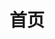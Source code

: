 ---
home: true
icon: home
title: 首页
heroImage: /syber.ink.ico.svg
heroText: 赛博签署
tagline: 简化赛博(Syber)时代的数字签署(ink/sign)，包括多重签名、统一登录、协议签署、签名验证，支持多链和基于零知识证明技术的隐私保护。
actions:
  - text: 🚀开始使用
    link: https://app.syber.ink

  - text: 💡指南
    link: /zh/guide/
    type: secondary 

  - text: 🐦关注
    link: https://twitter.com/syber_ink
    type: secondary 

  - text: 更多 ...
    link: /zh/info
    type: secondary

features:
  - title: Syber Connect
    icon: link
    details: 全网统一登录，兼容 web3 的多链登录和 web2 的 OpenID 等登录。 
    # link: /zh/guide/feature/syber-connect.html

  - title: 多重签名
    icon: layer-group
    details: 提供便捷的多重签名，支持多链。
    # link: /zh/guide/feature/multi-signature.html 

  - title: 签名聚合
    icon: people-roof
    details: 随时随地聚合签名，隐私保护，无需 gas。
    # link: /zh/guide/feature/aggregated-signatures.html

  - title: 隐私保护
    icon: eye-slash
    details: 基于零知识证明技术，无需许可的提供隐私保护。
    # link: /zh/guide/feature/privacy-protected.html

  - title: 协议签署
    icon: file-signature
    details: 随时随地离线签名，签署协议，支持多链。
    # link: /zh/guide/feature/agreement-inking.html

  - title: 签名验证
    icon: check-double
    details: 基于零知识证明技术保护隐私的签名验证。
    # link: /zh/guide/feature/sign-verify.html

  - title: 访问控制 
    icon: sitemap
    details: 根据角色和群组进行访问控制，并记录访问日志。
    # link: /zh/guide/interface/access-control.html 

  - title: 版本管理 
    icon: code-merge
    details: 记录协议日志（创建、编辑、评论），提供隐私保护。
    # link: /zh/guide/feature/version-management.html  
---